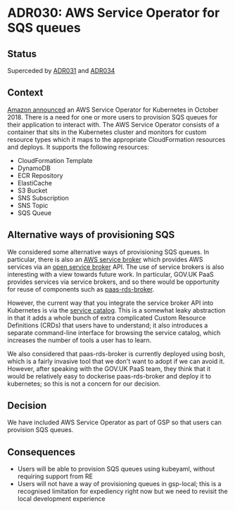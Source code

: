 # ADR030: AWS Service Operator for SQS queues

## Status

Superceded by [ADR031](ADR031-postgres.md) and [ADR034](ADR034-one-service-operator-different-resource-kinds.md)

## Context

[Amazon announced](https://aws.amazon.com/blogs/opensource/aws-service-operator-kubernetes-available/) an AWS Service Operator for Kubernetes in October 2018.
There is a need for one or more users to provision SQS queues for their application to interact with.
The AWS Service Operator consists of a container that sits in the Kubernetes cluster and monitors for custom resource types which it maps to the appropriate CloudFormation resources and deploys.
It supports the following resources:
* CloudFormation Template
* DynamoDB
* ECR Repository
* ElastiCache
* S3 Bucket
* SNS Subscription
* SNS Topic
* SQS Queue

## Alternative ways of provisioning SQS

We considered some alternative ways of provisioning SQS queues. In particular, there is also an [AWS service broker](https://github.com/awslabs/aws-servicebroker) which provides AWS services via an [open service broker](https://www.openservicebrokerapi.org/) API. The use of service brokers is also interesting with a view towards future work.  In particular, GOV.UK PaaS provides services via service brokers, and so there would be opportunity for reuse of components such as [paas-rds-broker](https://github.com/alphagov/paas-rds-broker).

However, the current way that you integrate the service broker API into Kubernetes is via the [service catalog](https://github.com/kubernetes-sigs/service-catalog).  This is a somewhat leaky abstraction in that it adds a whole bunch of extra complicated Custom Resource Definitions (CRDs) that users have to understand; it also introduces a separate command-line interface for browsing the service catalog, which increases the number of tools a user has to learn.

We also considered that paas-rds-broker is currently deployed using bosh, which is a fairly invasive tool that we don't want to adopt if we can avoid it. However, after speaking with the GOV.UK PaaS team, they think that it would be relatively easy to dockerise paas-rds-broker and deploy it to kubernetes; so this is not a concern for our decision.

## Decision

We have included AWS Service Operator as part of GSP so that users can provision SQS queues.

## Consequences

* Users will be able to provision SQS queues using kubeyaml, without requiring support from RE
* Users will not have a way of provisioning queues in gsp-local; this is a recognised limitation for expediency right now but we need to revisit the local development experience
